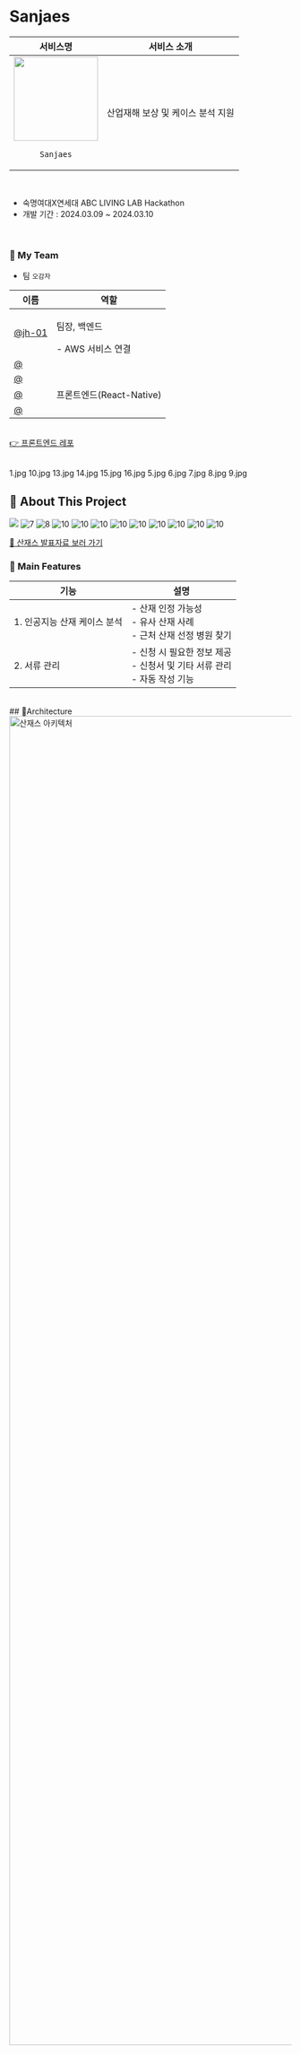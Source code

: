 # Sanjaes


| 서비스명 | 서비스 소개 |
|------------|------------|
| <div align="center"><img src="https://github.com/jh-01/sanjaes/blob/00737584b495b31f736c76c30a50f9e27f6e18a7/assets/image%20(1).png" width=150/> <p>`Sanjaes`</p></div> | 산업재해 보상 및 케이스 분석 지원 |

<br/>

- 숙명여대X연세대 ABC LIVING LAB Hackathon
- 개발 기간 : 2024.03.09 ~ 2024.03.10

<br/>

### 💙 My Team
- 팀 `오감자`

| 이름 | 역할 |
|------------|------------|
| <a href="https://github.com/jh-01">@jh-01</a> | <p>팀장, 백엔드 </p> -  AWS 서비스 연결|
| <a href="https://github.com/">@</a> |  |
| <a href="https://github.com/">@</a> |  |
| <a href="https://github.com/chesso-o">@</a>   | 프론트엔드(React-Native) |
| <a href="https://github.com/">@</a>  |  |

<br/>
<a href="https://github.com/SongOgong/LaundryCoach-FE">👉 프론트엔드 레포</a>


<br/>


<br/>

1.jpg
10.jpg
13.jpg
14.jpg
15.jpg
16.jpg
5.jpg
6.jpg
7.jpg
8.jpg
9.jpg

## 📌 About This Project
<a href="https://www.canva.com/design/DAF_AKSoeR0/Rh0JuoQBoeYKzGRHrrIKjQ/edit?utm_content=DAF_AKSoeR0&utm_campaign=designshare&utm_medium=link2&utm_source=sharebutton"><img src="https://github.com/jh-01/sanjaes/blob/4d82a695bc4353c132c7a53b57e39d97fe03f017/assets/1.jpg" /></a>
![7](https://github.com/jh-01/sanjaes/blob/4d82a695bc4353c132c7a53b57e39d97fe03f017/assets/1.jpg)
![8](https://github.com/jh-01/sanjaes/blob/4d82a695bc4353c132c7a53b57e39d97fe03f017/assets/5.jpg)
![10](https://github.com/jh-01/sanjaes/blob/4d82a695bc4353c132c7a53b57e39d97fe03f017/assets/6.jpg)
![10](https://github.com/jh-01/sanjaes/blob/4d82a695bc4353c132c7a53b57e39d97fe03f017/assets/7.jpg)
![10](https://github.com/jh-01/sanjaes/blob/4d82a695bc4353c132c7a53b57e39d97fe03f017/assets/8.jpg)
![10](https://github.com/jh-01/sanjaes/blob/4d82a695bc4353c132c7a53b57e39d97fe03f017/assets/9.jpg)
![10](https://github.com/jh-01/sanjaes/blob/4d82a695bc4353c132c7a53b57e39d97fe03f017/assets/10.jpg)
![10](https://github.com/jh-01/sanjaes/blob/4d82a695bc4353c132c7a53b57e39d97fe03f017/assets/13.jpg)
![10](https://github.com/jh-01/sanjaes/blob/4d82a695bc4353c132c7a53b57e39d97fe03f017/assets/14.jpg)
![10](https://github.com/jh-01/sanjaes/blob/4d82a695bc4353c132c7a53b57e39d97fe03f017/assets/15.jpg)
![10](https://github.com/jh-01/sanjaes/blob/4d82a695bc4353c132c7a53b57e39d97fe03f017/assets/16.jpg)

<a href="https://www.canva.com/design/DAF_AKSoeR0/Rh0JuoQBoeYKzGRHrrIKjQ/edit?utm_content=DAF_AKSoeR0&utm_campaign=designshare&utm_medium=link2&utm_source=sharebutton">🔗 산재스 발표자료 보러 가기</a> <br/>

### 👕 Main Features
| 기능 | 설명 |
|------------|------------|
| 1. 인공지능 산재 케이스 분석 |  - 산재 인정 가능성 <br/>- 유사 산재 사례 <br/>- 근처 산재 선정 병원 찾기 |
| 2. 서류 관리 |- 신청 시 필요한 정보 제공<br/>- 신청서 및 기타 서류 관리<br/>- 자동 작성 기능 |


<br/>
## 📌Architecture
<img width="2371" alt="산재스 아키텍처" src="https://github.com/jh-01/sanjaes/blob/4d82a695bc4353c132c7a53b57e39d97fe03f017/assets/14.jpg">
